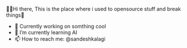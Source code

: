 👋🏻Hi there,
 This is the place where i used to opensource stuff and break things🤣
  - 👀 Currently working on somthing cool
  - 🌱 I’m currently learning AI
  - 📫 How to reach me: @sandeshkalagi

<!---
sandeshkalagi/sandeshkalagi is a ✨ special ✨ repository because its `README.md` (this file) appears on your GitHub profile.
You can click the Preview link to take a look at your changes.
--->
